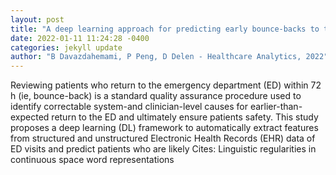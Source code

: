 ```yaml
--- 
layout: post 
title: "A deep learning approach for predicting early bounce-backs to the emergency departments" 
date: 2022-01-11 11:24:28 -0400 
categories: jekyll update 
author: "B Davazdahemami, P Peng, D Delen - Healthcare Analytics, 2022" 
--- 
```

Reviewing patients who return to the emergency department (ED) within 72 h (ie, bounce-back) is a standard quality assurance procedure used to identify correctable system-and clinician-level causes for earlier-than-expected return to the ED and ultimately ensure patients safety. This study proposes a deep learning (DL) framework to automatically extract features from structured and unstructured Electronic Health Records (EHR) data of ED visits and predict patients who are likely Cites: Linguistic regularities in continuous space word representations